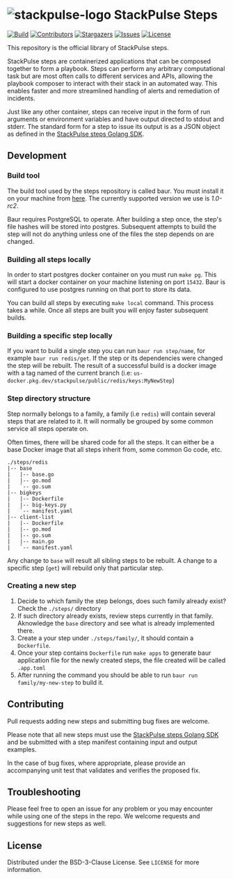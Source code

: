 # ![stackpulse-logo](vendors/stackpulse.svg) StackPulse Steps

[![Build][badge_ci]][link_circle]
[![Contributors][contributors-shield]][contributors-url]
[![Stargazers][stars-shield]][stars-url]
[![Issues][badge_issues]][issues-url]
[![License][badge_license]][link_license]

This repository is the official library of StackPulse steps.

StackPulse steps are containerized applications that can be composed together to form a playbook. Steps can perform any arbitrary computational task but are most often calls to different services and APIs, allowing the playbook composer to interact with their stack in an automated way. This enables faster and more streamlined handling of alerts and remediation of incidents.

Just like any other container, steps can receive input in the form of run arguments or environment variables and have output directed to stdout and stderr. The standard form for a step to issue its output is as a JSON object as defined in the [StackPulse steps Golang SDK](https://github.com/stackpulse/steps-sdk-go).

## Development

### Build tool

The build tool used by the steps repository is called baur. You must install it on your machine from [here](https://github.com/simplesurance/baur/releases).  The currently supported version we use is *1.0-rc2*.

Baur requires PostgreSQL to operate. After building a step once, the step's file hashes will be stored into postgres. Subsequent attempts to build the step will not do anything unless one of the files the step depends on are changed. 

### Building all steps locally

In order to start postgres docker container on you must run `make pg`. This will start a docker container on your machine listening on port `15432`. Baur is configured to use postgres running on that port to store its data.

You can build all steps by executing `make local` command. This process takes a while. Once all steps are built you will enjoy faster subsequent builds.

### Building a specific step locally

If you want to build a single step you can run `baur run step/name`, for example `baur run redis/get`. If the step or its dependencies were changed the step will be rebuilt.
The result of a successful build is a docker image with a tag named of the current branch (i.e: `us-docker.pkg.dev/stackpulse/public/redis/keys:MyNewStep`)


### Step directory structure

Step normally belongs to a family, a family (i.e `redis`) will contain several steps that are related to it. It will normally be grouped by some common service all steps operate on.

Often times, there will be shared code for all the steps. It can either be a base Docker image that all steps inherit from, some common Go code, etc. 
```text
./steps/redis
|-- base
|   |-- base.go
|   |-- go.mod
|   `-- go.sum
|-- bigkeys
|   |-- Dockerfile
|   |-- big-keys.py
|   `-- manifest.yaml
|-- client-list
|   |-- Dockerfile
|   |-- go.mod
|   |-- go.sum
|   |-- main.go
|   `-- manifest.yaml
```
Any change to `base` will result all sibling steps to be rebuilt. A change to a specific step (`get`) will rebuild only that particular step.

### Creating a new step
1. Decide to which family the step belongs, does such family already exist? Check the `./steps/` directory
2. If such directory already exists, review steps currently in that family. Aknowledge the `base` directory and see what is already implemented there.
3. Create a your step under `./steps/family/`, it should contain a `Dockerfile`.
4. Once your step contains `Dockerfile` run `make apps` to generate baur application file for the newly created steps, the file created will be called `.app.toml`
5. After running the command you should be able to run `baur run family/my-new-step` to build it.

## Contributing

Pull requests adding new steps and submitting bug fixes are welcome.

Please note that all new steps must use the [StackPulse steps Golang SDK](https://github.com/stackpulse/steps-sdk-go) and be submitted with a step manifest containing input and output examples.

In the case of bug fixes, where appropriate, please provide an accompanying unit test that validates and verifies the proposed fix.

## Troubleshooting

Please feel free to open an issue for any problem or you may encounter while using one of the steps in the repo. We welcome requests and suggestions for new steps as well.

## License

Distributed under the BSD-3-Clause License. See `LICENSE` for more information.

[badge_ci]:https://circleci.com/gh/stackpulse/steps.svg?style=shield
[contributors-shield]: https://img.shields.io/github/contributors/stackpulse/steps.svg?style=flat-square&maxAge=30
[contributors-url]: https://github.com/stackpulse/steps/graphs/contributors
[badge_issues]:https://img.shields.io/github/issues/stackpulse/steps.svg?style=flat-square&maxAge=30
[issues-url]: https://github.com/stackpulse/steps/issues
[stars-shield]: https://img.shields.io/github/stars/stackpulse/steps.svg?style=flat-square&maxAge=30
[stars-url]: https://github.com/stackpulse/steps/stargazers
[badge_license]:https://img.shields.io/github/license/stackpulse/steps.svg?style=flat-square&maxAge=30
[link_license]:https://github.com/stackpulse/steps/blob/master/LICENSE
[link_circle]:https://circleci.com/gh/stackpulse/steps
